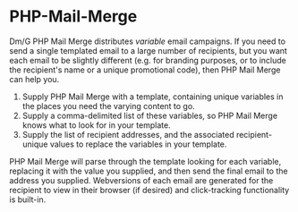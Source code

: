PHP-Mail-Merge
==============

Dm/G PHP Mail Merge distributes *variable* email campaigns. If you need to send a single templated email to a large number of recipients, but you want each email to be slightly different (e.g. for branding purposes, or to include the recipient's name or a unique promotional code), then PHP Mail Merge can help you. 

1. Supply PHP Mail Merge with a template, containing unique variables in the places you need the varying content to go. 
2. Supply a comma-delimited list of these variables, so PHP Mail Merge knows what to look for in your template. 
3. Supply the list of recipient addresses, and the associated recipient-unique values to replace the variables in your template. 

PHP Mail Merge will parse through the template looking for each variable, replacing it with the value you supplied, and then send the final email to the address you supplied. Webversions of each email are generated for the recipient to view in their browser (if desired) and click-tracking functionality is built-in.
